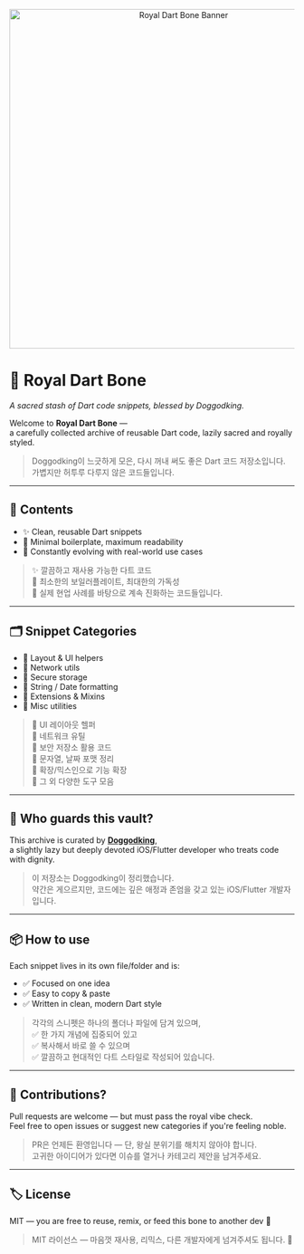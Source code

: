 <p align="center">
  <img src="https://raw.githubusercontent.com/doggodking/royal-dart-bone/main/royal-dart-bone-banner.png" width="600" alt="Royal Dart Bone Banner">
</p>

# 🦴 Royal Dart Bone  
_A sacred stash of Dart code snippets, blessed by Doggodking._

Welcome to **Royal Dart Bone** —  
a carefully collected archive of reusable Dart code, lazily sacred and royally styled.

> Doggodking이 느긋하게 모은, 다시 꺼내 써도 좋은 Dart 코드 저장소입니다.  
> 가볍지만 허투루 다루지 않은 코드들입니다.

---

## 📜 Contents

- ✨ Clean, reusable Dart snippets  
- 🐾 Minimal boilerplate, maximum readability  
- 🧪 Constantly evolving with real-world use cases

> ✨ 깔끔하고 재사용 가능한 다트 코드  
> 🐾 최소한의 보일러플레이트, 최대한의 가독성  
> 🧪 실제 현업 사례를 바탕으로 계속 진화하는 코드들입니다.

---

## 🗂️ Snippet Categories

- 📐 Layout & UI helpers  
- 📡 Network utils  
- 🔐 Secure storage  
- 🧼 String / Date formatting  
- 🎯 Extensions & Mixins  
- 🧪 Misc utilities

> 📐 UI 레이아웃 헬퍼  
> 📡 네트워크 유틸  
> 🔐 보안 저장소 활용 코드  
> 🧼 문자열, 날짜 포맷 정리  
> 🎯 확장/믹스인으로 기능 확장  
> 🧪 그 외 다양한 도구 모음

---

## 👑 Who guards this vault?

This archive is curated by [**Doggodking**](https://github.com/doggodking),  
a slightly lazy but deeply devoted iOS/Flutter developer who treats code with dignity.

> 이 저장소는 Doggodking이 정리했습니다.  
> 약간은 게으르지만, 코드에는 깊은 애정과 존엄을 갖고 있는 iOS/Flutter 개발자입니다.

---

## 📦 How to use

Each snippet lives in its own file/folder and is:

- ✅ Focused on one idea  
- ✅ Easy to copy & paste  
- ✅ Written in clean, modern Dart style

> 각각의 스니펫은 하나의 폴더나 파일에 담겨 있으며,  
> ✅ 한 가지 개념에 집중되어 있고  
> ✅ 복사해서 바로 쓸 수 있으며  
> ✅ 깔끔하고 현대적인 다트 스타일로 작성되어 있습니다.

---

## 🐾 Contributions?

Pull requests are welcome — but must pass the royal vibe check.  
Feel free to open issues or suggest new categories if you're feeling noble.

> PR은 언제든 환영입니다 — 단, 왕실 분위기를 해치지 않아야 합니다.  
> 고귀한 아이디어가 있다면 이슈를 열거나 카테고리 제안을 남겨주세요.

---

## 🏷️ License

MIT — you are free to reuse, remix, or feed this bone to another dev 🦴

> MIT 라이선스 — 마음껏 재사용, 리믹스, 다른 개발자에게 넘겨주셔도 됩니다. 🦴
